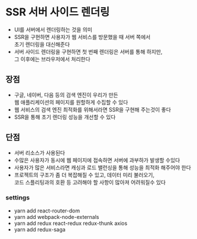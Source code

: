 # SSR 서버 사이드 렌더링

- UI를 서버에서 렌더링하는 것을 의미
- SSR을 구현하면 사용자가 웹 서비스를 방문했을 때 서버 쪽에서  
  초기 렌더링을 대신해준다
- 서버 사이드 렌더링을 구현하면 첫 번째 렌더링은 서버를 통해 하지만,  
  그 이후에는 브라우저에서 처리한다

## 장점

- 구글, 네이버, 다음 등의 검색 엔진이 우리가 만든  
  웹 애플리케이션의 페이지를 원할하게 수집할 수 있다
- 웹 서비스의 검색 엔진 최적화를 위해서라면 SSR을 구현해 주는것이 좋다
- SSR을 통해 초기 렌더링 성능을 개선할 수 있다

## 단점

- 서버 리소스가 사용된다
- 수많은 사용자가 동시에 웹 페이지에 접속하면 서버에 과부하가 발생할 수있다
- 사용자가 많은 서비스라면 캐싱과 로드 밸런싱을 통해 성능을 최적화 해주어야 한다
- 프로젝트의 구조가 좀 더 복잡해질 수 있고, 데이터 미리 불러오기,  
  코드 스플리팅과의 호환 등 고려해야 할 사항이 많아져 어려워질수 있다

### settings

- yarn add react-router-dom
- yarn add webpack-node-externals
- yarn add redux react-redux redux-thunk axios
- yarn add redux-saga
